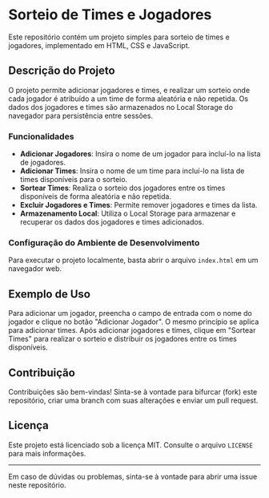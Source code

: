 # Sorteio de Times e Jogadores

Este repositório contém um projeto simples para sorteio de times e jogadores, implementado em HTML, CSS e JavaScript.

## Descrição do Projeto

O projeto permite adicionar jogadores e times, e realizar um sorteio onde cada jogador é atribuído a um time de forma aleatória e não repetida. Os dados dos jogadores e times são armazenados no Local Storage do navegador para persistência entre sessões.

### Funcionalidades

- **Adicionar Jogadores**: Insira o nome de um jogador para incluí-lo na lista de jogadores.
- **Adicionar Times**: Insira o nome de um time para incluí-lo na lista de times disponíveis para o sorteio.
- **Sortear Times**: Realiza o sorteio dos jogadores entre os times disponíveis de forma aleatória e não repetida.
- **Excluir Jogadores e Times**: Permite remover jogadores e times da lista.
- **Armazenamento Local**: Utiliza o Local Storage para armazenar e recuperar os dados dos jogadores e times adicionados.

### Configuração do Ambiente de Desenvolvimento

Para executar o projeto localmente, basta abrir o arquivo `index.html` em um navegador web.

## Exemplo de Uso

Para adicionar um jogador, preencha o campo de entrada com o nome do jogador e clique no botão "Adicionar Jogador". O mesmo princípio se aplica para adicionar times. Após adicionar jogadores e times, clique em "Sortear Times" para realizar o sorteio e distribuir os jogadores entre os times disponíveis.

## Contribuição

Contribuições são bem-vindas! Sinta-se à vontade para bifurcar (fork) este repositório, criar uma branch com suas alterações e enviar um pull request.

## Licença

Este projeto está licenciado sob a licença MIT. Consulte o arquivo `LICENSE` para mais informações.

---

Em caso de dúvidas ou problemas, sinta-se à vontade para abrir uma issue neste repositório.
